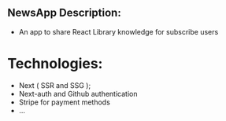 ## NewsApp Description:

- An app to share React Library knowledge for subscribe users

# Technologies: 

- Next ( SSR and SSG );
- Next-auth and Github authentication
- Stripe for payment methods
- ...


